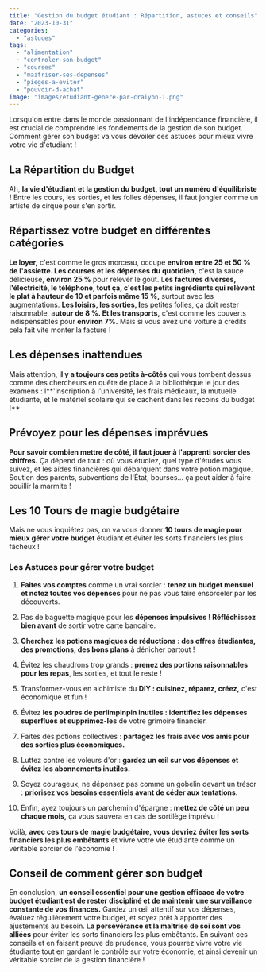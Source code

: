```yaml
---
title: "Gestion du budget étudiant : Répartition, astuces et conseils"
date: "2023-10-31"
categories: 
  - "astuces"
tags: 
  - "alimentation"
  - "controler-son-budget"
  - "courses"
  - "maitriser-ses-depenses"
  - "pieges-a-eviter"
  - "pouvoir-d-achat"
image: "images/etudiant-genere-par-craiyon-1.png"
---
```


Lorsqu'on entre dans le monde passionnant de l'indépendance financière, il est crucial de comprendre les fondements de la gestion de son budget. Comment gérer son budget va vous dévoiler ces astuces pour mieux vivre votre vie d'étudiant !

## **La Répartition du Budget**

Ah, **la vie d'étudiant et la gestion du budget, tout un numéro d'équilibriste !** Entre les cours, les sorties, et les folles dépenses, il faut jongler comme un artiste de cirque pour s'en sortir.

## **Répartissez votre budget en différentes catégories**

**Le loyer,** c'est comme le gros morceau, occupe **environ entre 25 et 50 % de l'assiette. Les courses et les dépenses du quotidien,** c'est la sauce délicieuse, **environ 25 %** pour relever le goût. L**es factures diverses, l'électricité, le téléphone, tout ça, c'est les petits ingrédients qui relèvent le plat à hauteur de 10 et parfois même 15 %,** surtout avec les augmentations. **Les loisirs, les sorties, l**es petites folies, ça doit rester raisonnable, a**utour de 8 %. Et les transports,** c'est comme les couverts indispensables pour **environ 7%.** Mais si vous avez une voiture à crédits cela fait vite monter la facture !

## **Les dépenses inattendues**

Mais attention, i**l y a toujours ces petits à-côtés** qui vous tombent dessus comme des chercheurs en quête de place à la bibliothèque le jour des examens : l**'inscription à l'université, les frais médicaux, la mutuelle étudiante, et le matériel scolaire qui se cachent dans les recoins du budget !**

## **Prévoyez pour les dépenses imprévues**

**Pour savoir combien mettre de côté, il faut jouer à l'apprenti sorcier des chiffres.** Ça dépend de tout : où vous étudiez, quel type d'études vous suivez, et les aides financières qui débarquent dans votre potion magique. Soutien des parents, subventions de l'État, bourses... ça peut aider à faire bouillir la marmite !

## **Les 10 Tours de magie budgétaire**

Mais ne vous inquiétez pas, on va vous donner **10 tours de magie pour mieux gérer votre budget** étudiant et éviter les sorts financiers les plus fâcheux !

### **Les Astuces pour gérer votre budget**

1. **Faites vos comptes** comme un vrai sorcier : **tenez un budget mensuel et notez toutes vos dépenses** pour ne pas vous faire ensorceler par les découverts.

3. Pas de baguette magique pour les **dépenses impulsives ! Réfléchissez bien avant** de sortir votre carte bancaire.

5. **Cherchez les potions magiques de réductions : des offres étudiantes, des promotions, des bons plans** à dénicher partout !

7. Évitez les chaudrons trop grands : **prenez des portions raisonnables pour les repas**, les sorties, et tout le reste !

9. Transformez-vous en alchimiste du **DIY : cuisinez, réparez, créez,** c'est économique et fun !

11. Évitez **les poudres de perlimpinpin inutiles : identifiez les dépenses superflues et supprimez-les** de votre grimoire financier.

13. Faites des potions collectives : **partagez les frais avec vos amis pour des sorties plus économiques.**

15. Luttez contre les voleurs d'or : **gardez un œil sur vos dépenses et évitez les abonnements inutiles.**

17. Soyez courageux, ne dépensez pas comme un gobelin devant un trésor : **priorisez vos besoins essentiels avant de céder aux tentations.**

19. Enfin, ayez toujours un parchemin d'épargne : **mettez de côté un peu chaque mois,** ça vous sauvera en cas de sortilège imprévu !

Voilà, **avec ces tours de magie budgétaire, vous devriez éviter les sorts financiers les plus embêtants** et vivre votre vie étudiante comme un véritable sorcier de l'économie !

## **Conseil de comment gérer son budget**

En conclusion, **un conseil essentiel pour une gestion efficace de votre budget étudiant est de rester discipliné et de maintenir une surveillance constante de vos finances.** Gardez un œil attentif sur vos dépenses, évaluez régulièrement votre budget, et soyez prêt à apporter des ajustements au besoin. L**a persévérance et la maîtrise de soi sont vos alliées** pour éviter les sorts financiers les plus embêtants. En suivant ces conseils et en faisant preuve de prudence, vous pourrez vivre votre vie étudiante tout en gardant le contrôle sur votre économie, et ainsi devenir un véritable sorcier de la gestion financière !

